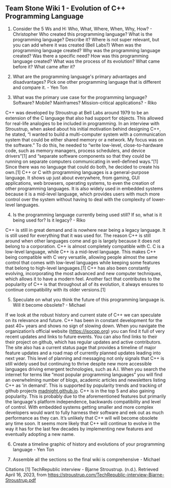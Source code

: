 ## Team Stone Wiki 1 - Evolution of C++ Programming Language
1. Consider the 5 Ws and H: Who, What, Where, When, Why, How? - Christopher
Who created this programming language?
What is the programming language? Describe it?
Where is not super relevant, but you can add where it was created (Bell Labs?)
When was the programming language created?
Why was the programming language created? Was there a specific need?
How was this programming language created? What was the process of its evolution? What came before it? What came after it?

2. What are the programming language's primary advantages and disadvantages? Pick one other programming language that is different and compare it. - Yen Ton

3. What was the primary use case for the programming language? Software? Mobile? Mainframes? Mission-critical applications? - Riko

C++ was developed by Stroustrup at Bell Labs around 1979 to be an extension of the C language that also had support for objects. This allowed for real-life analogies to be included in programming. In an interview with Stroustrup, when asked about his initial motivation behind designing C++, he stated, “I wanted to build a multi-computer system with a communication system that could be either shared memory or a network. My focus was on the software.” To do this, he needed to “write low-level, close-to-hardware code, such as memory managers, process schedulers, and device drivers”[1] and “separate software components so that they could be running on separate computers communicating in well-defined ways.”[1] Since there was no language that could do both, he decided to create his own.[1]
C++ or C with programming languages is a general-purpose language. It shows up just about everywhere, from gaming, GUI applications, web browsers, operating systems, to even the creation of other programming languages. It is also widely used in embedded systems because it is a mid-level language, which provides users with much more control over the system without having to deal with the complexity of lower-level languages.

4. Is the programming language currently being used still? If so, what is it being used for?  Is it legacy? - Riko

C++ is still in great demand and is nowhere near being a legacy language. It is still used for everything that it was used for. The reason C++ is still around when other languages come and go is largely because it does not belong to a corporation. C++ is almost completely compatible with C. C is a low-level language, while C++ is a mid-level language. This makes C++ being compatible with C very versatile, allowing people almost the same control that comes with low-level languages while keeping some features that belong to high-level languages.[1] C++ has also been constantly evolving, incorporating the most advanced and new computer techniques, which allows it to have a modern feel. Another fact that contributes to the popularity of C++ is that throughout all of its evolution, it always ensures to continue compatibility with its older versions.[1]

5. Speculate on what you think the future of this programming language is. Will it become obsolete? - Michael

If we look at the robust history and current state of C++ we can speculate on its relevance and future. C++ has been in constant development for the past 40+ years and shows no sign of slowing down. When you navigate the organization’s official website (https://isocpp.org) you can find it full of very recent updates and links to future events. You can also find links to their their project on github, which  has regular updates and active contributors. The site also has a current status page that provides a timeline of major feature updates and a road map of currently planned updates leading into next year. This level of planning and messaging not only signals that C++ is still widely used but continuing to thrive despite new more accessible languages driving emergent technologies, such as A.I. When you search the internet for terms like “most popular programming languages” you will find an overwhelming number of blogs, academic articles and newsletters listing C++ as 'in demand'.  This is supported by popularity trends and tracking of github projects [madnight.github.io](images/language_popularity.png). C++ is in the top 5 and also gaining popularity. This is probably due to the aforementioned features but primarily the language's platform independence, backwards compatibility and level of control. With embedded systems getting smaller and more complex developers would want to fully harness their software and eek out as much performance as they can.  It’s unlikely that C++ will will become obsolete any time soon. It seems more likely that C++ will continue to evolve in the way it has for the last few decades by implementing new features and eventually adopting a new name.

6. Create a timeline graphic of history and evolutions of your programming language - Yen Ton

7. Assemble all the sections so the final wiki is comprehensive - Michael


Citations
[1] TechRepublic interview - Bjarne Stroustrup. (n.d.). Retrieved April 16, 2023, from https://stroustrup.com/TechRepublic-interview-Bjarne-Stroustrup.pdf 